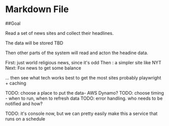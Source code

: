 ﻿# Markdown File



##Goal

Read a set of news sites and collect their headlines.

The data will be stored TBD

Then other parts of the system will read and acton the headine data.

First: just world religious news, since it's odd
Then : a simpler site like NYT
Next: Fox news to get some balance

... then see what tech works best to get the most sites
 probably playwright + caching
 
 TODO: choose a place to put the data- AWS Dynamo?
 TODO: choose timing - when to run, when to refresh data
 TODO: error handling. who needs to be notified and how?

 TODO: it's console now, but we can pretty easily make this a service that runs on a schedule




